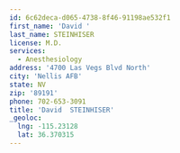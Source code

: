 ```yaml
---
id: 6c62deca-d065-4738-8f46-91198ae532f1
first_name: 'David '
last_name: STEINHISER
license: M.D.
services:
  - Anesthesiology
address: '4700 Las Vegs Blvd North'
city: 'Nellis AFB'
state: NV
zip: '89191'
phone: 702-653-3091
title: 'David  STEINHISER'
_geoloc:
  lng: -115.23128
  lat: 36.370315
---
```

